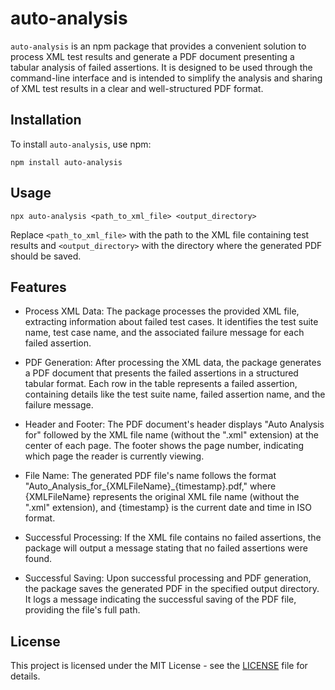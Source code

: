 # auto-analysis

`auto-analysis` is an npm package that provides a convenient solution to process XML test results and generate a PDF document presenting a tabular analysis of failed assertions. It is designed to be used through the command-line interface and is intended to simplify the analysis and sharing of XML test results in a clear and well-structured PDF format.

## Installation

To install `auto-analysis`, use npm:

```
npm install auto-analysis
```

## Usage

```
npx auto-analysis <path_to_xml_file> <output_directory>
```

Replace `<path_to_xml_file>` with the path to the XML file containing test results and `<output_directory>` with the directory where the generated PDF should be saved.

## Features

- Process XML Data: The package processes the provided XML file, extracting information about failed test cases. It identifies the test suite name, test case name, and the associated failure message for each failed assertion.

- PDF Generation: After processing the XML data, the package generates a PDF document that presents the failed assertions in a structured tabular format. Each row in the table represents a failed assertion, containing details like the test suite name, failed assertion name, and the failure message.

- Header and Footer: The PDF document's header displays "Auto Analysis for" followed by the XML file name (without the ".xml" extension) at the center of each page. The footer shows the page number, indicating which page the reader is currently viewing.

- File Name: The generated PDF file's name follows the format "Auto_Analysis_for_{XMLFileName}_{timestamp}.pdf," where {XMLFileName} represents the original XML file name (without the ".xml" extension), and {timestamp} is the current date and time in ISO format.

- Successful Processing: If the XML file contains no failed assertions, the package will output a message stating that no failed assertions were found.

- Successful Saving: Upon successful processing and PDF generation, the package saves the generated PDF in the specified output directory. It logs a message indicating the successful saving of the PDF file, providing the file's full path.

## License

This project is licensed under the MIT License - see the [LICENSE](LICENSE) file for details.
